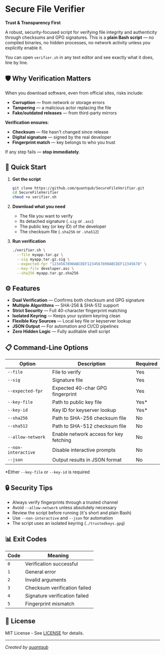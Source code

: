 # Secure File Verifier

**Trust & Transparency First**

A robust, security-focused script for verifying file integrity and authenticity through checksums and GPG signatures. This is a **plain Bash script** — no compiled binaries, no hidden processes, no network activity unless *you* explicitly enable it.

You can open `verifier.sh` in any text editor and see exactly what it does, line by line.

## 🛡 Why Verification Matters

When you download software, even from official sites, risks include:
- **Corruption** — from network or storage errors
- **Tampering** — a malicious actor replacing the file
- **Fake/outdated releases** — from third-party mirrors

**Verification ensures**:
- **Checksum** — file hasn't changed since release
- **Digital signature** — signed by the real developer
- **Fingerprint match** — key belongs to who you trust

If any step fails — **stop immediately**.

## 🚀 Quick Start

1. **Get the script**
   ```bash
   git clone https://github.com/quantqub/SecureFileVerifier.git
   cd SecureFileVerifier
   chmod +x verifier.sh
   ```

2. **Download what you need**
   - The file you want to verify
   - Its detached signature (`.sig` or `.asc`)
   - The public key (or key ID) of the developer
   - The checksum file (`.sha256` or `.sha512`)

3. **Run verification**
   ```bash
   ./verifier.sh \
     --file myapp.tar.gz \
     --sig myapp.tar.gz.sig \
     --expected-fpr "1234567890ABCDEF1234567890ABCDEF12345678" \
     --key-file developer.asc \
     --sha256 myapp.tar.gz.sha256
   ```

## ⚙ Features

- **Dual Verification** — Confirms both checksum and GPG signature
- **Multiple Algorithms** — SHA-256 & SHA-512 support
- **Strict Security** — Full 40-character fingerprint matching
- **Isolated Keyring** — Keeps your system keyring clean
- **Flexible Key Sources** — Local key file or keyserver lookup
- **JSON Output** — For automation and CI/CD pipelines
- **Zero Hidden Logic** — Fully auditable shell script

## 📋 Command-Line Options

| Option | Description | Required |
|--------|-------------|----------|
| `--file` | File to verify | Yes |
| `--sig` | Signature file | Yes |
| `--expected-fpr` | Expected 40-char GPG fingerprint | Yes |
| `--key-file` | Path to public key file | Yes* |
| `--key-id` | Key ID for keyserver lookup | Yes* |
| `--sha256` | Path to SHA-256 checksum file | No |
| `--sha512` | Path to SHA-512 checksum file | No |
| `--allow-network` | Enable network access for key fetching | No |
| `--non-interactive` | Disable interactive prompts | No |
| `--json` | Output results in JSON format | No |

*Either `--key-file` or `--key-id` is required

## 🔒 Security Tips

- Always verify fingerprints through a trusted channel
- Avoid `--allow-network` unless absolutely necessary
- Review the script before running (it's short and plain Bash)
- Use `--non-interactive` and `--json` for automation
- The script uses an isolated keyring (`./trustedkeys.gpg`)

## 📊 Exit Codes

| Code | Meaning |
|------|---------|
| `0`  | Verification successful |
| `1`  | General error |
| `2`  | Invalid arguments |
| `3`  | Checksum verification failed |
| `4`  | Signature verification failed |
| `5`  | Fingerprint mismatch |

## 📜 License

MIT License - See [LICENSE](LICENSE) for details.

---

*Created by [quantqub](https://github.com/quantqub)*
